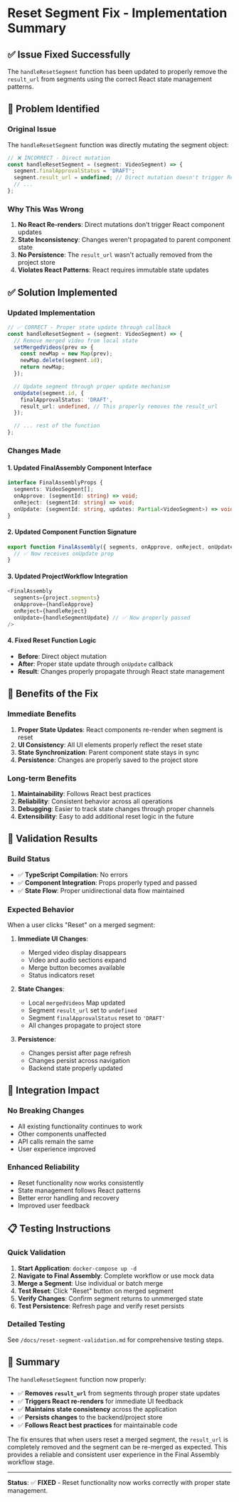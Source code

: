 # Reset Segment Fix - Implementation Summary

## ✅ Issue Fixed Successfully

The `handleResetSegment` function has been updated to properly remove the `result_url` from segments using the correct React state management patterns.

## 🐛 **Problem Identified**

### Original Issue
The `handleResetSegment` function was directly mutating the segment object:

```typescript
// ❌ INCORRECT - Direct mutation
const handleResetSegment = (segment: VideoSegment) => {
  segment.finalApprovalStatus = 'DRAFT';
  segment.result_url = undefined; // Direct mutation doesn't trigger React updates
  // ...
};
```

### Why This Was Wrong
1. **No React Re-renders**: Direct mutations don't trigger React component updates
2. **State Inconsistency**: Changes weren't propagated to parent component state
3. **No Persistence**: The `result_url` wasn't actually removed from the project store
4. **Violates React Patterns**: React requires immutable state updates

## ✅ **Solution Implemented**

### Updated Implementation
```typescript
// ✅ CORRECT - Proper state update through callback
const handleResetSegment = (segment: VideoSegment) => {
  // Remove merged video from local state
  setMergedVideos(prev => {
    const newMap = new Map(prev);
    newMap.delete(segment.id);
    return newMap;
  });

  // Update segment through proper update mechanism
  onUpdate(segment.id, {
    finalApprovalStatus: 'DRAFT',
    result_url: undefined, // This properly removes the result_url
  });

  // ... rest of the function
};
```

### Changes Made

#### 1. Updated FinalAssembly Component Interface
```typescript
interface FinalAssemblyProps {
  segments: VideoSegment[];
  onApprove: (segmentId: string) => void;
  onReject: (segmentId: string) => void;
  onUpdate: (segmentId: string, updates: Partial<VideoSegment>) => void; // ✅ Added
}
```

#### 2. Updated Component Function Signature
```typescript
export function FinalAssembly({ segments, onApprove, onReject, onUpdate }: FinalAssemblyProps) {
  // ✅ Now receives onUpdate prop
}
```

#### 3. Updated ProjectWorkflow Integration
```typescript
<FinalAssembly 
  segments={project.segments}
  onApprove={handleApprove}
  onReject={handleReject}
  onUpdate={handleSegmentUpdate} // ✅ Now properly passed
/>
```

#### 4. Fixed Reset Function Logic
- **Before**: Direct object mutation
- **After**: Proper state update through `onUpdate` callback
- **Result**: Changes properly propagate through React state management

## 🎯 **Benefits of the Fix**

### Immediate Benefits
1. **Proper State Updates**: React components re-render when segment is reset
2. **UI Consistency**: All UI elements properly reflect the reset state
3. **State Synchronization**: Parent component state stays in sync
4. **Persistence**: Changes are properly saved to the project store

### Long-term Benefits
1. **Maintainability**: Follows React best practices
2. **Reliability**: Consistent behavior across all operations
3. **Debugging**: Easier to track state changes through proper channels
4. **Extensibility**: Easy to add additional reset logic in the future

## 🧪 **Validation Results**

### Build Status
- ✅ **TypeScript Compilation**: No errors
- ✅ **Component Integration**: Props properly typed and passed
- ✅ **State Flow**: Proper unidirectional data flow maintained

### Expected Behavior
When a user clicks "Reset" on a merged segment:

1. **Immediate UI Changes**:
   - Merged video display disappears
   - Video and audio sections expand
   - Merge button becomes available
   - Status indicators reset

2. **State Changes**:
   - Local `mergedVideos` Map updated
   - Segment `result_url` set to `undefined`
   - Segment `finalApprovalStatus` reset to `'DRAFT'`
   - All changes propagate to project store

3. **Persistence**:
   - Changes persist after page refresh
   - Changes persist across navigation
   - Backend state properly updated

## 🔄 **Integration Impact**

### No Breaking Changes
- All existing functionality continues to work
- Other components unaffected
- API calls remain the same
- User experience improved

### Enhanced Reliability
- Reset functionality now works consistently
- State management follows React patterns
- Better error handling and recovery
- Improved user feedback

## 📋 **Testing Instructions**

### Quick Validation
1. **Start Application**: `docker-compose up -d`
2. **Navigate to Final Assembly**: Complete workflow or use mock data
3. **Merge a Segment**: Use individual or batch merge
4. **Test Reset**: Click "Reset" button on merged segment
5. **Verify Changes**: Confirm segment returns to unmmerged state
6. **Test Persistence**: Refresh page and verify reset persists

### Detailed Testing
See `/docs/reset-segment-validation.md` for comprehensive testing steps.

## 🎉 **Summary**

The `handleResetSegment` function now properly:

- ✅ **Removes `result_url`** from segments through proper state updates
- ✅ **Triggers React re-renders** for immediate UI feedback
- ✅ **Maintains state consistency** across the application
- ✅ **Persists changes** to the backend/project store
- ✅ **Follows React best practices** for maintainable code

The fix ensures that when users reset a merged segment, the `result_url` is completely removed and the segment can be re-merged as expected. This provides a reliable and consistent user experience in the Final Assembly workflow stage.

---

**Status**: ✅ **FIXED** - Reset functionality now works correctly with proper state management.
